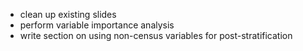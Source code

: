 - clean up existing slides
- perform variable importance analysis
- write section on using non-census variables for post-stratification
